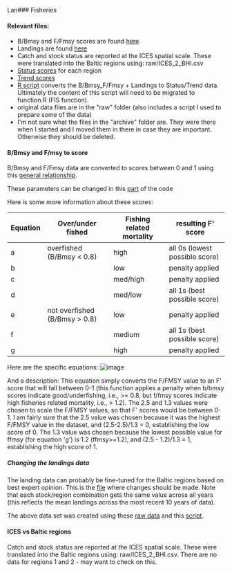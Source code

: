 Lan### Fisheries

#### Relevant files:
* B/Bmsy and F/Fmsy scores are found [here](https://github.com/OHI-Science/bhi/blob/draft/baltic2015/prep/1.1_FIS/data/FIS_scores.csv)
* Landings are found [here](https://github.com/OHI-Science/bhi/blob/draft/baltic2015/prep/1.1_FIS/data/FIS_landings.csv)
* Catch and stock status are reported at the ICES spatial scale.  These were translated into the Baltic regions using: raw/ICES_2_BHI.csv
* [Status scores](https://github.com/OHI-Science/bhi/blob/draft/baltic2015/prep/FIS/data/FIS_status.csv) for each region  
* [Trend scores](https://github.com/OHI-Science/bhi/blob/draft/baltic2015/prep/FIS/data/FIS_trend.csv)
* [R script](https://github.com/OHI-Science/bhi/blob/draft/baltic2015/prep/FIS/FIS.R) converts the B/Bmsy_F/Fmsy + Landings to Status/Trend data.  Ultimately the content of this script will need to be migrated to function.R (FIS function).
* original data files are in the "raw" folder (also includes a script I used to prepare some of the data)
* I'm not sure what the files in the "archive" folder are.  They were there when I started and I moved them in there in case they are important.  Otherwise they should be deleted.

#### B/Bmsy and F/msy to score
B/Bmsy and F/Fmsy data are converted to scores between 0 and 1 using this [general relationship](https://github.com/OHI-Science/bhi/blob/draft/baltic2015/prep/1.1_FIS/ffms%3By_bbmsy_2_score.png).

These parameters can be changed in this [part](https://github.com/OHI-Science/bhi/blob/draft/baltic2015/prep/FIS/FIS.R#L11-L27) of the code

Here is some more information about these scores:

Equation    |   Over/under fished    |  Fishing related mortality    |  resulting F' score
------------ | ---------------------------- | ------------------| --------------------
a       | overfished (B/Bmsy < 0.8)  | high                |  all 0s (lowest possible score)
b       |                                            | low                  | penalty applied
c       |                                            | med/high         | penalty applied
d       |                                            | med/low          | all 1s (best possible score)
e       | not overfished (B/Bmsy > 0.8) | low             | penalty applied
f        |                                            | medium          | all 1s (best possible score)
g       |                                            | high                | penalty applied

Here are the specific equations:
![image](https://cloud.githubusercontent.com/assets/5685517/11152185/5291d988-89ee-11e5-839a-0b1b162832f3.png)

And a description:
This equation simply converts the F/FMSY value to an F' score that will fall between 0-1 (this function applies a penalty when b/bmsy scores indicate good/underfishing, i.e., >= 0.8, but f/fmsy scores indicate high fisheries related mortality, i.e., > 1.2).  The 2.5 and 1.3 values were chosen to scale the F/FMSY values, so that F' scores would be between 0-1.  I am fairly sure that the 2.5 value was chosen because it was the highest F/FMSY value in the dataset, and (2.5-2.5)/1.3 = 0, establishing the low score of 0.  The 1.3 value was chosen because the lowest possible value for ffmsy (for equation 'g') is 1.2 (ffmsy>=1.2), and (2.5 - 1.2)/1.3 = 1, establishing the high score of 1.





##### Changing the landings data
The landing data can probably be fine-tuned for the Baltic regions based on best expert opinion.  This is the [file](https://github.com/OHI-Science/bhi/blob/draft/baltic2015/prep/1.1_FIS/data/FIS_landings.csv) where changes should be made.  Note that each stock/region combination gets the same value across all years (this reflects the mean landings across the most recent 10 years of data).

The above data set was created using these [raw data](https://github.com/OHI-Science/bhi/blob/draft/baltic2015/prep/1.1_FIS/raw/BalticLandings.csv) and this [script](https://github.com/OHI-Science/bhi/blob/draft/baltic2015/prep/1.1_FIS/raw/DataOrganization.R).

#### ICES vs Baltic regions
Catch and stock status are reported at the ICES spatial scale.  These were translated into the Baltic regions using: raw/ICES_2_BHI.csv.  There are no data for regions 1 and 2 - may want to check on this.

